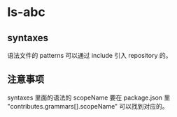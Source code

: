 # ls-abc

## syntaxes

语法文件的 patterns 可以通过 include 引入 repository 的。

## 注意事项

syntaxes 里面的语法的 scopeName 要在 package.json 里 "contributes.grammars[].scopeName" 可以找到对应的。
